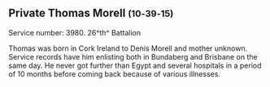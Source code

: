 ## Private Thomas Morell <small>(10‑39‑15)</small>

Service number: 3980. 26^th^ Battalion

Thomas was born in Cork Ireland to Denis Morell and mother unknown. Service records have him enlisting both in Bundaberg and Brisbane on the same day. He never got further than Egypt and several hospitals in a period of 10 months before coming back because of various illnesses.
